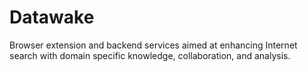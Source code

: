 Datawake
========

Browser extension and backend services aimed at enhancing Internet search with domain specific knowledge, collaboration, and analysis.
